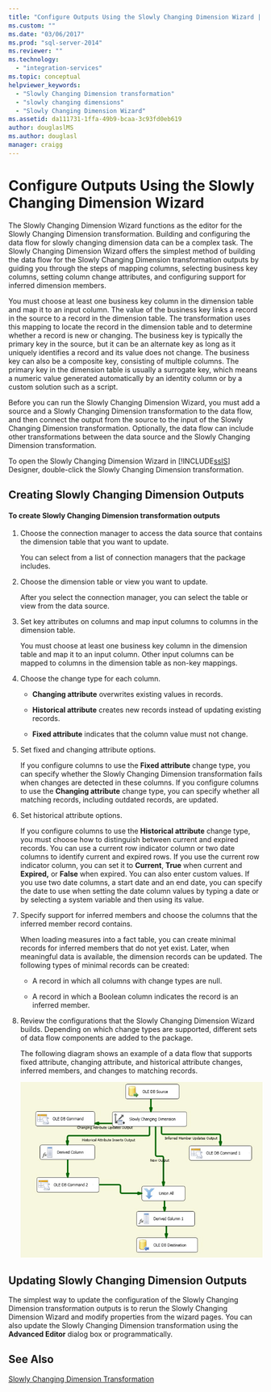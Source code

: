 ```yaml
---
title: "Configure Outputs Using the Slowly Changing Dimension Wizard | Microsoft Docs"
ms.custom: ""
ms.date: "03/06/2017"
ms.prod: "sql-server-2014"
ms.reviewer: ""
ms.technology: 
  - "integration-services"
ms.topic: conceptual
helpviewer_keywords: 
  - "Slowly Changing Dimension transformation"
  - "slowly changing dimensions"
  - "Slowly Changing Dimension Wizard"
ms.assetid: da111731-1ffa-49b9-bcaa-3c93fd0eb619
author: douglaslMS
ms.author: douglasl
manager: craigg
---
```

# Configure Outputs Using the Slowly Changing Dimension Wizard
  The Slowly Changing Dimension Wizard functions as the editor for the Slowly Changing Dimension transformation. Building and configuring the data flow for slowly changing dimension data can be a complex task. The Slowly Changing Dimension Wizard offers the simplest method of building the data flow for the Slowly Changing Dimension transformation outputs by guiding you through the steps of mapping columns, selecting business key columns, setting column change attributes, and configuring support for inferred dimension members.  
  
 You must choose at least one business key column in the dimension table and map it to an input column. The value of the business key links a record in the source to a record in the dimension table. The transformation uses this mapping to locate the record in the dimension table and to determine whether a record is new or changing. The business key is typically the primary key in the source, but it can be an alternate key as long as it uniquely identifies a record and its value does not change. The business key can also be a composite key, consisting of multiple columns. The primary key in the dimension table is usually a surrogate key, which means a numeric value generated automatically by an identity column or by a custom solution such as a script.  
  
 Before you can run the Slowly Changing Dimension Wizard, you must add a source and a Slowly Changing Dimension transformation to the data flow, and then connect the output from the source to the input of the Slowly Changing Dimension transformation. Optionally, the data flow can include other transformations between the data source and the Slowly Changing Dimension transformation.  
  
 To open the Slowly Changing Dimension Wizard in [!INCLUDE[ssIS](../../../includes/ssis-md.md)] Designer, double-click the Slowly Changing Dimension transformation.  
  
## Creating Slowly Changing Dimension Outputs  
  
#### To create Slowly Changing Dimension transformation outputs  
  
1.  Choose the connection manager to access the data source that contains the dimension table that you want to update.  
  
     You can select from a list of connection managers that the package includes.  
  
2.  Choose the dimension table or view you want to update.  
  
     After you select the connection manager, you can select the table or view from the data source.  
  
3.  Set key attributes on columns and map input columns to columns in the dimension table.  
  
     You must choose at least one business key column in the dimension table and map it to an input column. Other input columns can be mapped to columns in the dimension table as non-key mappings.  
  
4.  Choose the change type for each column.  
  
    -   **Changing attribute** overwrites existing values in records.  
  
    -   **Historical attribute** creates new records instead of updating existing records.  
  
    -   **Fixed attribute** indicates that the column value must not change.  
  
5.  Set fixed and changing attribute options.  
  
     If you configure columns to use the **Fixed attribute** change type, you can specify whether the Slowly Changing Dimension transformation fails when changes are detected in these columns. If you configure columns to use the **Changing attribute** change type, you can specify whether all matching records, including outdated records, are updated.  
  
6.  Set historical attribute options.  
  
     If you configure columns to use the **Historical attribute** change type, you must choose how to distinguish between current and expired records. You can use a current row indicator column or two date columns to identify current and expired rows. If you use the current row indicator column, you can set it to **Current**, **True** when current and **Expired,** or **False** when expired. You can also enter custom values. If you use two date columns, a start date and an end date, you can specify the date to use when setting the date column values by typing a date or by selecting a system variable and then using its value.  
  
7.  Specify support for inferred members and choose the columns that the inferred member record contains.  
  
     When loading measures into a fact table, you can create minimal records for inferred members that do not yet exist. Later, when meaningful data is available, the dimension records can be updated. The following types of minimal records can be created:  
  
    -   A record in which all columns with change types are null.  
  
    -   A record in which a Boolean column indicates the record is an inferred member.  
  
8.  Review the configurations that the Slowly Changing Dimension Wizard builds. Depending on which change types are supported, different sets of data flow components are added to the package.  
  
     The following diagram shows an example of a data flow that supports fixed attribute, changing attribute, and historical attribute changes, inferred members, and changes to matching records.  
  
     ![Data flow from Slowly Changing Dimension Wizard](../../media/dimensionwizard.gif "Data flow from Slowly Changing Dimension Wizard")  
  
## Updating Slowly Changing Dimension Outputs  
 The simplest way to update the configuration of the Slowly Changing Dimension transformation outputs is to rerun the Slowly Changing Dimension Wizard and modify properties from the wizard pages. You can also update the Slowly Changing Dimension transformation using the **Advanced Editor** dialog box or programmatically.  
  
## See Also  
 [Slowly Changing Dimension Transformation](slowly-changing-dimension-transformation.md)  
  
  
